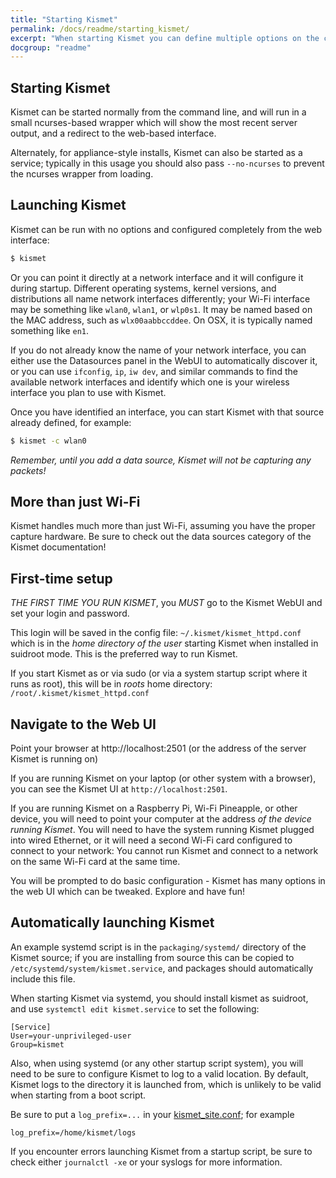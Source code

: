 ```yaml
---
title: "Starting Kismet"
permalink: /docs/readme/starting_kismet/
excerpt: "When starting Kismet you can define multiple options on the command line, config files, or perform many operations via the web interface."
docgroup: "readme"
---
```


## Starting Kismet

Kismet can be started normally from the command line, and will run in a small ncurses-based wrapper which will show the most recent server output, and a redirect to the web-based interface.

Alternately, for appliance-style installs, Kismet can also be started as a service; typically in this usage you should also pass `--no-ncurses` to prevent the ncurses wrapper from loading.

## Launching Kismet

Kismet can be run with no options and configured completely from the web interface:

```bash
$ kismet
```

Or you can point it directly at a network interface and it will configure it during startup.  Different operating systems, kernel versions, and distributions all name network interfaces differently; your Wi-Fi interface may be something like `wlan0`, `wlan1`, or `wlp0s1`.  It may be named based on the MAC address, such as `wlx00aabbccddee`.  On OSX, it is typically named something like `en1`.

If you do not already know the name of your network interface, you can either use the Datasources panel in the WebUI to automatically discover it, or you can use `ifconfig`, `ip`, `iw dev`, and similar commands to find the available network interfaces and identify which one is your wireless interface you plan to use with Kismet.

Once you have identified an interface, you can start Kismet with that source already defined, for example:

```bash
$ kismet -c wlan0
```

*Remember, until you add a data source, Kismet will not be capturing any packets!*

## More than just Wi-Fi

Kismet handles much more than just Wi-Fi, assuming you have the proper capture hardware.  Be sure to check out the data sources category of the Kismet documentation!

## First-time setup

*THE FIRST TIME YOU RUN KISMET*, you *MUST* go to the Kismet WebUI and set your login and password.

This login will be saved in the config file: `~/.kismet/kismet_httpd.conf` which is in the *home directory of the user* starting Kismet when installed in suidroot mode.  This is the preferred way to run Kismet.

If you start Kismet as or via sudo (or via a system startup script where it runs as root), this will be in *roots* home directory: `/root/.kismet/kismet_httpd.conf`

## Navigate to the Web UI

Point your browser at http://localhost:2501 (or the address of the server Kismet is running on)

If you are running Kismet on your laptop (or other system with a browser), you can see the Kismet UI at `http://localhost:2501`.

If you are running Kismet on a Raspberry Pi, Wi-Fi Pineapple, or other device, you will need to point your computer at the address *of the device running Kismet*.  You will need to have the system running Kismet plugged into wired Ethernet, or it will need a second Wi-Fi card configured to connect to your network:  You cannot run Kismet and connect to a network on the same Wi-Fi card at the same time.

You will be prompted to do basic configuration - Kismet has many options in the web UI which can be tweaked.  Explore and have fun!

## Automatically launching Kismet

An example systemd script is in the `packaging/systemd/` directory of the Kismet source; if you are installing from source this can be copied to `/etc/systemd/system/kismet.service`, and packages should automatically include this file.

When starting Kismet via systemd, you should install kismet as suidroot, and use `systemctl edit kismet.service` to set the following:

```
[Service]
User=your-unprivileged-user
Group=kismet
```

Also, when using systemd (or any other startup script system), you will need to be sure to configure Kismet to log to a valid location.  By default, Kismet logs to the directory it is launched from, which is unlikely to be valid when starting from a boot script.

Be sure to put a `log_prefix=...` in your [kismet_site.conf](https://www.kismetwireless.net/docs/readme/config_files/#configuration-override-files---kismet_siteconf); for example

```
log_prefix=/home/kismet/logs
```

If you encounter errors launching Kismet from a startup script, be sure to check either `journalctl -xe` or your syslogs for more information.

